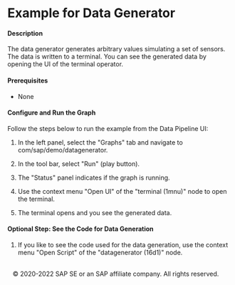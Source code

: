 Example for Data Generator
===========
#### Description
The data generator generates arbitrary values simulating a set of sensors. The data is written to a terminal.
You can see the generated data by opening the UI of the terminal operator.

#### Prerequisites
* None

#### Configure and Run the Graph
Follow the steps below to run the example from the Data Pipeline UI:

1. In the left panel, select the "Graphs" tab and navigate to com/sap/demo/datagenerator.

2. In the tool bar, select "Run" (play button).

3. The "Status" panel indicates if the graph is running.

4. Use the context menu "Open UI" of the "terminal (1mnu)" node to open the terminal.

5. The terminal opens and you see the generated data.

#### Optional Step: See the Code for Data Generation
1. If you like to see the code used for the data generation, use the context menu "Open Script" of the "datagenerator (16d1)" node.

<br>
<div class="footer">  
   &copy; 2020-2022 SAP SE or an SAP affiliate company. All rights reserved.
</div>
